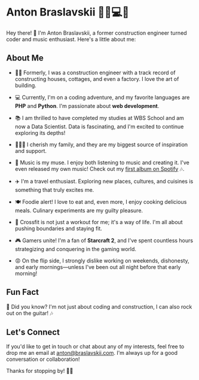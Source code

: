# Anton Braslavskii 👷‍♂️💻🎸

Hey there! 👋 I'm Anton Braslavskii, a former construction engineer turned coder and music enthusiast. Here's a little about me:

## About Me

- 👷‍♂️ Formerly, I was a construction engineer with a track record of constructing houses, cottages, and even a factory. I love the art of building.

- 💻 Currently, I'm on a coding adventure, and my favorite languages are **PHP** and **Python**. I'm passionate about **web development**.

- 📚 I am thrilled to have completed my studies at WBS School and am now a Data Scientist. Data is fascinating, and I'm excited to continue exploring its depths!

- 👨‍👩‍👧 I cherish my family, and they are my biggest source of inspiration and support.

- 🎵 Music is my muse. I enjoy both listening to music and creating it. I've even released my own music! Check out my [first album on Spotify](https://open.spotify.com/album/33tHbaPhIOBGyqXGzHqGrP) 🎶.

- ✈️ I'm a travel enthusiast. Exploring new places, cultures, and cuisines is something that truly excites me.

- 🍽️ Foodie alert! I love to eat and, even more, I enjoy cooking delicious meals. Culinary experiments are my guilty pleasure.

- 💪 Crossfit is not just a workout for me; it's a way of life. I'm all about pushing boundaries and staying fit.

- 🎮 Gamers unite! I'm a fan of **Starcraft 2**, and I've spent countless hours strategizing and conquering in the gaming world.

- 😡 On the flip side, I strongly dislike working on weekends, dishonesty, and early mornings—unless I've been out all night before that early morning!

## Fun Fact
🎸 Did you know? I'm not just about coding and construction, I can also rock out on the guitar! 🎶

## Let's Connect

If you'd like to get in touch or chat about any of my interests, feel free to drop me an email at [anton@braslavskii.com](mailto:anton@braslavskii.com). I'm always up for a good conversation or collaboration!

Thanks for stopping by! 🚀🌟
